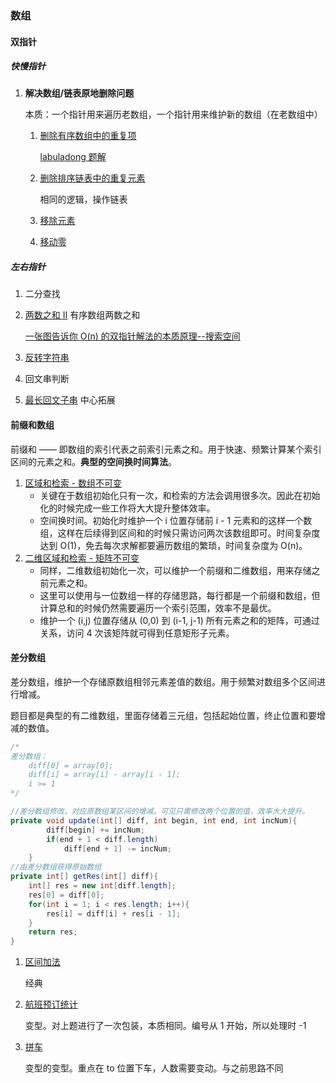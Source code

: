 ### 数组

#### 双指针

##### 快慢指针

1. **解决数组/链表原地删除问题**

   本质：一个指针用来遍历老数组，一个指针用来维护新的数组（在老数组中）

   1. [删除有序数组中的重复项](https://leetcode.cn/problems/remove-duplicates-from-sorted-array/)

      [labuladong 题解](https://labuladong.github.io/algo/2/20/23/)

   2. [删除排序链表中的重复元素](https://leetcode.cn/problems/remove-duplicates-from-sorted-list/)

      相同的逻辑，操作链表

   3. [移除元素](https://leetcode.cn/problems/remove-element/)

   4. [移动零](https://leetcode.cn/problems/move-zeroes/)

##### 左右指针

1. 二分查找

2. [两数之和 II](https://leetcode.cn/problems/two-sum-ii-input-array-is-sorted/) 有序数组两数之和 

   [一张图告诉你 O(n) 的双指针解法的本质原理--搜索空间](https://leetcode.cn/problems/two-sum-ii-input-array-is-sorted/solutions/87919/yi-zhang-tu-gao-su-ni-on-de-shuang-zhi-zhen-jie-fa/)

3. [反转字符串](https://leetcode.cn/problems/reverse-string/)

4. 回文串判断

5. [最长回文子串](https://leetcode.cn/problems/longest-palindromic-substring/) 中心拓展

#### 前缀和数组

前缀和 —— 即数组的索引代表之前索引元素之和。用于快速、频繁计算某个索引区间的元素之和。**典型的空间换时间算法**。

1. [区域和检索 - 数组不可变](https://leetcode.cn/problems/range-sum-query-immutable/description/)
   - 关键在于数组初始化只有一次，和检索的方法会调用很多次。因此在初始化的时候完成一些工作将大大提升整体效率。
   - 空间换时间。初始化时维护一个 i 位置存储前 i - 1 元素和的这样一个数组，这样在后续得到区间和的时候只需访问两次该数组即可。时间复杂度达到 O(1)，免去每次求解都要遍历数组的繁琐，时间复杂度为 O(n)。
2. [二维区域和检索 - 矩阵不可变](https://leetcode.cn/problems/range-sum-query-2d-immutable/description/)
   - 同样，二维数组初始化一次，可以维护一个前缀和二维数组，用来存储之前元素之和。
   - 这里可以使用与一位数组一样的存储思路，每行都是一个前缀和数组，但计算总和的时候仍然需要遍历一个索引范围，效率不是最优。
   - 维护一个 (i,j) 位置存储从 (0,0) 到 (i-1, j-1) 所有元素之和的矩阵，可通过关系，访问 4 次该矩阵就可得到任意矩形子元素。

#### 差分数组

差分数组，维护一个存储原数组相邻元素差值的数组。用于频繁对数组多个区间进行增减。

题目都是典型的有二维数组，里面存储着三元组，包括起始位置，终止位置和要增减的数值。

```java
/*
差分数组：
    diff[0] = array[0];
    diff[i] = array[i] - array[i - 1];
    i >= 1
*/

//差分数组修改，对应原数组某区间的增减。可见只需修改两个位置的值，效率大大提升。
private void update(int[] diff, int begin, int end, int incNum){
        diff[begin] += incNum;
        if(end + 1 < diff.length)
            diff[end + 1] -= incNum;
    }
//由差分数组获得原始数组
private int[] getRes(int[] diff){
    int[] res = new int[diff.length];
    res[0] = diff[0];
    for(int i = 1; i < res.length; i++){
        res[i] = diff[i] + res[i - 1];
    }
    return res;
}
```

1. [区间加法](https://leetcode.cn/problems/range-addition/description/)

   经典

2. [航班预订统计](https://leetcode.cn/problems/corporate-flight-bookings/description/)

   变型。对上题进行了一次包装，本质相同。编号从 1 开始，所以处理时 -1

3. [拼车](https://leetcode.cn/problems/car-pooling/description/)

   变型的变型。重点在 to 位置下车，人数需要变动。与之前思路不同